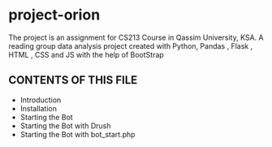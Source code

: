 # project-orion
The project is an assignment for CS213 Course in Qassim University, KSA.
A reading group data analysis project created with Python, Pandas , Flask , HTML , CSS and JS with the help of BootStrap

CONTENTS OF THIS FILE
---------------------

 * Introduction
 * Installation
 * Starting the Bot
  * Starting the Bot with Drush
  * Starting the Bot with bot_start.php
